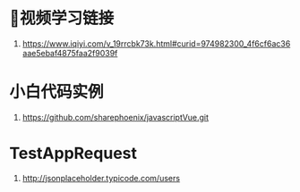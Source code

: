 # 视频学习链接
1. https://www.iqiyi.com/v_19rrcbk73k.html#curid=974982300_4f6cf6ac36aae5ebaf4875faa2f9039f

# 小白代码实例
1. https://github.com/sharephoenix/javascriptVue.git

# TestAppRequest
1. http://jsonplaceholder.typicode.com/users
